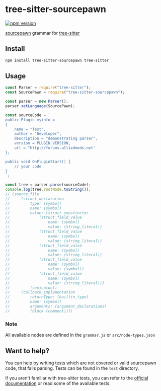 # tree-sitter-sourcepawn

[![npm version](https://badge.fury.io/js/tree-sitter-sourcepawn.svg)](https://badge.fury.io/js/tree-sitter-sourcepawn)

[sourcepawn](https://github.com/alliedmodders/sourcepawn) grammar for [tree-sitter](https://github.com/tree-sitter/tree-sitter)

## Install

```bash
npm install tree-sitter-sourcepawn tree-sitter
```

## Usage

```javascript
const Parser = require("tree-sitter");
const SourcePawn = require("tree-sitter-sourcepawn");

const parser = new Parser();
parser.setLanguage(SourcePawn);

const sourceCode = `
public Plugin myinfo =
{
    name = "Test",
    author = "Developer",
    description = "demonstrating parser",
    version = PLUGIN_VERSION,
    url = "http://forums.alliedmods.net"
};

public void OnPluginStart() {
    // your code
}
`;

const tree = parser.parse(sourceCode);
console.log(tree.rootNode.toString());
// (source_file
//     (struct_declaration
//         type: (symbol)
//         name: (symbol)
//         value: (struct_constructor
//             (struct_field_value
//                 name: (symbol)
//                 value: (string_literal))
//             (struct_field_value
//                 name: (symbol)
//                 value: (string_literal))
//             (struct_field_value
//                 name: (symbol)
//                 value: (string_literal))
//             (struct_field_value
//                 name: (symbol)
//                 value: (symbol))
//             (struct_field_value
//                 name: (symbol)
//                 value: (string_literal)))
//         (semicolon))
//     (callback_implementation
//         returnType: (builtin_type)
//         name: (symbol)
//         arguments: (argument_declarations)
//         (block (comment))))
```

### Note

All available nodes are defined in the `grammar.js` or `src/node-types.json`

## Want to help?

You can help by writing tests which are not covered or valid sourcepawn code, that fails parsing. Tests can be found in the `test` directory.

If you aren't familiar with tree-sitter tests, you can refer to the [official documentation](https://tree-sitter.github.io/tree-sitter/creating-parsers#command-test) or read some of the available tests.

